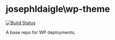josephldaigle\wp-theme
==============
[![Build Status](https://travis-ci.org/josephldaigle/wp-theme.svg?branch=master)](https://travis-ci.org/josephldaigle/wp-theme)

A base repo for WP deployments.
